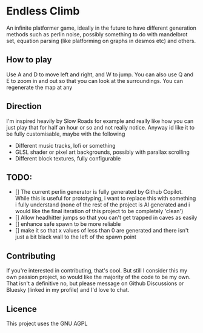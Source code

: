 # Endless Climb
An infinite platformer game, ideally in the future to have different generation methods such as perlin noise, possibly something to do with mandelbrot set, equation parsing (like platforming on graphs in desmos etc) and others.

## How to play
Use A and D to move left and right, and W to jump. You can also use Q and E to zoom in and out so that you can look at the surroundings.
You can regenerate the map at any

## Direction
I'm inspired heavily by Slow Roads for example and really like how you can just play that for half an hour or so and not really notice. Anyway id like it to be fully customisable, maybe with the following
- Different music tracks, lofi or something
- GLSL shader or pixel art backgrounds, possibly with parallax scrolling
- Different block textures, fully configurable

## TODO:
- [] The current perlin generator is fully generated by Github Copilot. While this is useful for prototyping, i want to replace this with something i fully understand (none of the rest of the project is AI generated and i would like the final iteration of this project to be completely 'clean')
- [] Allow headhitter jumps so that you can't get trapped in caves as easily
- [] enhance safe spawn to be more reliable
- [] make it so that x values of less than 0 are generated and there isn't just a bit black wall to the left of the spawn point

## Contributing
If you're interested in contributing, that's cool. But still I consider this my own passion project, so would like the majority of the code to be my own. That isn't a definitive no, but please message on Github Discussions or Bluesky (linked in my profile) and I'd love to chat. 


## Licence
This project uses the GNU AGPL
